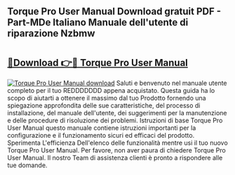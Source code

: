 ## Torque Pro User Manual Download gratuit PDF - Part-MDe Italiano Manuale dell'utente di riparazione Nzbmw

# <h2><a href="http://dfgagj.blite.top/?on=Torque+Pro+User+Manual">🔗Download 👉🔴 Torque Pro User Manual</a></h2>

[![Torque Pro User Manual download](https://i.imgur.com/lujVjoI.png)](http://dfgagj.blite.top/?on=Torque+Pro+User+Manual)
Saluti e benvenuto nel manuale utente completo per il tuo REDDDDDDD appena acquistato. Questa guida ha lo scopo di aiutarti a ottenere il massimo dal tuo Prodotto fornendo una spiegazione approfondita delle sue caratteristiche, del processo di installazione, del manuale dell'utente, dei suggerimenti per la manutenzione e delle procedure di risoluzione dei problemi. Istruzioni di base Torque Pro User Manual questo manuale contiene istruzioni importanti per la configurazione e il funzionamento sicuri ed efficaci del prodotto. Sperimenta L'efficienza Dell'elenco delle funzionalità mentre usi il tuo nuovo Torque Pro User Manual. Per favore, non aver paura di chiedere Torque Pro User Manual. Il nostro Team di assistenza clienti è pronto a rispondere alle tue domande.
